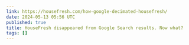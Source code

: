 ```yaml
---
link: https://housefresh.com/how-google-decimated-housefresh/
date: 2024-05-13 05:56 UTC
published: true
title: HouseFresh disappeared from Google Search results. Now what?
tags: []
---
```



